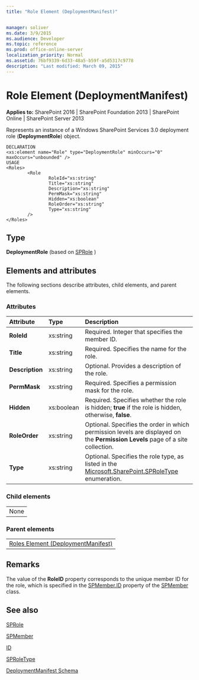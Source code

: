 ```yaml
---
title: "Role Element (DeploymentManifest)"


manager: soliver
ms.date: 3/9/2015
ms.audience: Developer
ms.topic: reference
ms.prod: office-online-server
localization_priority: Normal
ms.assetid: 76bf9339-6d33-48a5-b59f-a5d5317c9778
description: "Last modified: March 09, 2015"
---
```


# Role Element (DeploymentManifest)

 
  
 **Applies to:** SharePoint 2016 | SharePoint Foundation 2013 | SharePoint Online | SharePoint Server 2013 
  
Represents an instance of a Windows SharePoint Services 3.0 deployment role (**DeploymentRole**) object.
  
```
DECLARATION
<xs:element name="Role" type="DeploymentRole" minOccurs="0" maxOccurs="unbounded" />
USAGE
<Roles>
        <Role
                RoleId="xs:string"
                Title="xs:string"
                Description="xs:string"
                PermMask="xs:string"
                Hidden="xs:boolean"
                RoleOrder="xs:string"
                Type="xs:string"
        />
</Roles>

```

## Type

 **DeploymentRole** (based on [SPRole](https://msdn.microsoft.com/library/Microsoft.SharePoint.SPRole.aspx) ) 
  
## Elements and attributes

The following sections describe attributes, child elements, and parent elements.

### Attributes

|**Attribute**|**Type**|**Description**|
|:-----|:-----|:-----|
|**RoleId** <br/> |xs:string  <br/> |Required. Integer that specifies the member ID.  <br/> |
|**Title** <br/> |xs:string  <br/> |Required. Specifies the name for the role.  <br/> |
|**Description** <br/> |xs:string  <br/> |Optional. Provides a description of the role.  <br/> |
|**PermMask** <br/> |xs:string  <br/> |Required. Specifies a permission mask for the role.  <br/> |
|**Hidden** <br/> |xs:boolean  <br/> |Required. Specifies whether the role is hidden; **true** if the role is hidden, otherwise, **false**.  <br/> |
|**RoleOrder** <br/> |xs:string  <br/> |Optional. Specifies the order in which permission levels are displayed on the **Permission Levels** page of a site collection.  <br/> |
|**Type** <br/> |xs:string  <br/> |Optional. Specifies the role type, as listed in the [Microsoft.SharePoint.SPRoleType](https://msdn.microsoft.com/library/Microsoft.SharePoint.SPRoleType.aspx) enumeration.  <br/> |
   
### Child elements

||
|:-----|
|None |
   
### Parent elements

||
|:-----|
|[Roles Element (DeploymentManifest)](roles-element-deploymentmanifest.md)
   
## Remarks

The value of the **RoleID** property corresponds to the unique member ID for the role, which is specified in the [SPMember.ID](https://msdn.microsoft.com/library/Microsoft.SharePoint.SPMember.ID.aspx) property of the [SPMember](https://msdn.microsoft.com/library/Microsoft.SharePoint.SPMember.aspx) class. 
  
## See also



[SPRole](https://msdn.microsoft.com/library/Microsoft.SharePoint.SPRole.aspx)
  
[SPMember](https://msdn.microsoft.com/library/Microsoft.SharePoint.SPMember.aspx)
  
[ID](https://msdn.microsoft.com/library/Microsoft.SharePoint.SPMember.ID.aspx)
  
[SPRoleType](https://msdn.microsoft.com/library/Microsoft.SharePoint.SPRoleType.aspx)


[DeploymentManifest Schema](deploymentmanifest-schema.md)

